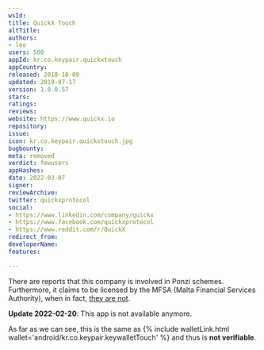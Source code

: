 ```yaml
---
wsId: 
title: QuickX Touch
altTitle: 
authors:
- leo
users: 500
appId: kr.co.keypair.quickxtouch
appCountry: 
released: 2018-10-09
updated: 2019-07-17
version: 1.0.0.57
stars: 
ratings: 
reviews: 
website: https://www.quickx.io
repository: 
issue: 
icon: kr.co.keypair.quickxtouch.jpg
bugbounty: 
meta: removed
verdict: fewusers
appHashes: 
date: 2022-03-07
signer: 
reviewArchive: 
twitter: quickxprotocol
social:
- https://www.linkedin.com/company/quickx
- https://www.facebook.com/quickxprotocol
- https://www.reddit.com/r/QuickX
redirect_from: 
developerName: 
features: 

---
```


<div class="alertBox"><div>There are reports that this company is involved in Ponzi schemes. Furthermore, it claims to be licensed by the MFSA (Malta Financial Services Authority), when in fact, <a href="https://www.mfsa.mt/news-item/mfsa-warning-quickx-ltd-cnexchange-unlicensed-entity/">they are not</a>. 
 </div> </div>

**Update 2022-02-20**: This app is not available anymore.

<!-- nosource -->
As far as we can see, this is the same as
{% include walletLink.html wallet='android/kr.co.keypair.keywalletTouch' %} and thus is **not verifiable**.
